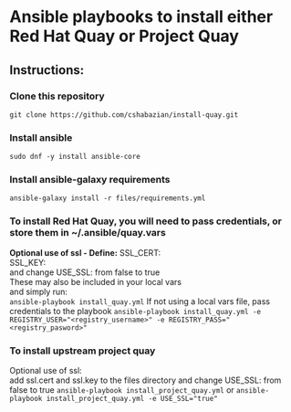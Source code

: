 # Ansible playbooks to install either Red Hat Quay or Project Quay

## Instructions:
### Clone this repository
`git clone https://github.com/cshabazian/install-quay.git`

### Install ansible
`sudo dnf -y install ansible-core`

### Install ansible-galaxy requirements
`ansible-galaxy install -r files/requirements.yml`

### To install Red Hat Quay, you will need to pass credentials, or store them in ~/.ansible/quay.vars
**Optional use of ssl - Define:**
SSL_CERT:  
SSL_KEY:  
and change USE_SSL: from false to true  
These may also be included in your local vars  
and simply run:  
`ansible-playbook install_quay.yml`
If not using a local vars file, pass credentials to the playbook
`ansible-playbook install_quay.yml -e REGISTRY_USER="<registry_username>" -e REGISTRY_PASS="<registry_pasword>"`

### To install upstream project quay
Optional use of ssl:  
add ssl.cert and ssl.key to the files directory and change USE_SSL: from false to true 
`ansible-playbook install_project_quay.yml`
or
`ansible-playbook install_project_quay.yml -e USE_SSL="true"`
